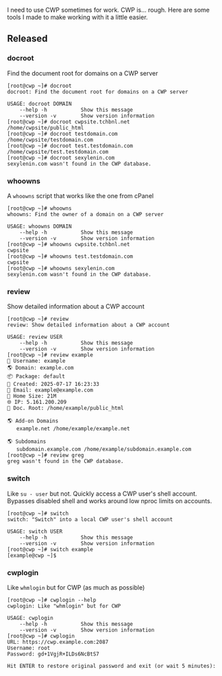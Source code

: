I need to use CWP sometimes for work. CWP is... rough. Here are some tools I made to make working with it a little easier.

## Released
### docroot
Find the document root for domains on a CWP server

```
[root@cwp ~]# docroot
docroot: Find the document root for domains on a CWP server

USAGE: docroot DOMAIN
    --help -h           Show this message
    --version -v        Show version information
[root@cwp ~]# docroot cwpsite.tchbnl.net
/home/cwpsite/public_html
[root@cwp ~]# docroot testdomain.com
/home/cwpsite/testdomain.com
[root@cwp ~]# docroot test.testdomain.com
/home/cwpsite/test.testdomain.com
[root@cwp ~]# docroot sexylenin.com
sexylenin.com wasn't found in the CWP database.
```

### whoowns
A `whoowns` script that works like the one from cPanel

```
[root@cwp ~]# whoowns
whoowns: Find the owner of a domain on a CWP server

USAGE: whoowns DOMAIN
    --help -h           Show this message
    --version -v        Show version information
[root@cwp ~]# whoowns cwpsite.tchbnl.net
cwpsite
[root@cwp ~]# whoowns test.testdomain.com
cwpsite
[root@cwp ~]# whoowns sexylenin.com
sexylenin.com wasn't found in the CWP database.
```

### review
Show detailed information about a CWP account

```
[root@cwp ~]# review
review: Show detailed information about a CWP account

USAGE: review USER
    --help -h           Show this message
    --version -v        Show version information
[root@cwp ~]# review example
🧔 Username: example
🌎 Domain: example.com
📦 Package: default
📅 Created: 2025-07-17 16:23:33
📧 Email: example@example.com
💾 Home Size: 21M
🌐 IP: 5.161.200.209
📂 Doc. Root: /home/example/public_html

🌎 Add-on Domains
   example.net /home/example/example.net

🌎 Subdomains
   subdomain.example.com /home/example/subdomain.example.com
[root@cwp ~]# review greg
greg wasn't found in the CWP database.
```

### switch
Like `su - user` but not. Quickly access a CWP user's shell account. Bypasses disabled shell and works around low nproc limits on accounts.

```
[root@cwp ~]# switch
switch: "Switch" into a local CWP user's shell account

USAGE: switch USER
    --help -h           Show this message
    --version -v        Show version information
[root@cwp ~]# switch example
[example@cwp ~]$
```

### cwplogin
Like `whmlogin` but for CWP (as much as possible)

```
[root@cwp ~]# cwplogin --help
cwplogin: Like "whmlogin" but for CWP

USAGE: cwplogin
    --help -h           Show this message
    --version -v        Show version information
[root@cwp ~]# cwplogin
URL: https://cwp.example.com:2087
Username: root
Password: gd+1VgjR+ILDs6NcBtS7

Hit ENTER to restore original password and exit (or wait 5 minutes):
```
